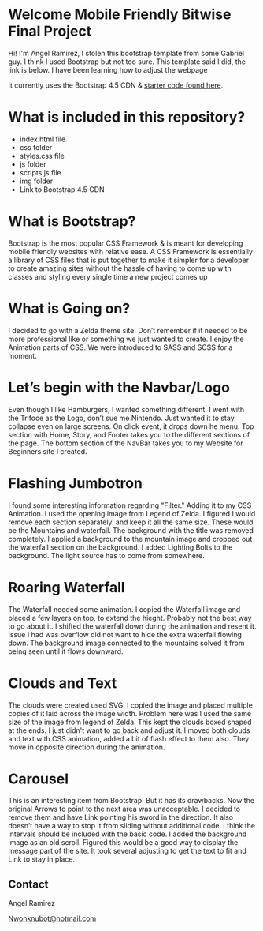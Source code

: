 # Welcome Mobile Friendly Bitwise Final Project
Hi! I'm Angel Ramirez, I stolen this bootstrap template from some Gabriel guy. I think I used Bootstrap but not too sure. This template said I did, the link is below. I have been learning how to adjust the webpage

It currently uses the Bootstrap 4.5 CDN & [starter code found here](https://getbootstrap.com/docs/4.5/getting-started/introduction/).


# What is included in this repository?

 - index.html file
 - css folder
 - styles.css file
 - js folder
 - scripts.js file
 - img folder
 - Link to Bootstrap 4.5 CDN


# What is Bootstrap?
Bootstrap is the most popular CSS Framework & is meant for developing mobile friendly websites with relative ease. A CSS Framework is essentially a library of CSS files that is put together to make it simpler for a developer to create amazing sites without the hassle of having to come up with classes and styling every single time a new project comes up
 

# What is Going on?
I decided to go with a Zelda theme site. Don’t remember if it needed to be more professional like or something we just wanted to create. I enjoy the Animation parts of CSS. We were introduced to SASS and SCSS for a moment.  


# Let’s begin with the Navbar/Logo
Even though I like Hamburgers, I wanted something different. I went with the Trifoce as the Logo, don’t sue me Nintendo. Just wanted it to stay collapse even on large screens. On click event, it drops down he menu. Top section with Home, Story, and Footer takes you to the different sections of the page. The bottom section of the NavBar takes you to my Website for Beginners site I created.
# Flashing Jumbotron
I found some interesting information regarding "Filter." Adding it to my CSS Animation. I used the opening image from Legend of Zelda. I figured I would remove each section separately. and keep it all the same size. These would be the Mountains and waterfall. The background with the title was removed completely. I applied a background to the mountain image and cropped out the waterfall section on the background. I added Lighting Bolts to the background. The light source has to come from somewhere.

# Roaring Waterfall
The Waterfall needed some animation. I copied the Waterfall image and placed a few layers on top, to extend the hieght. Probably not the best way to go about it. I shifted the waterfall down during the animation and resent it. Issue I had was overflow did not want to hide the extra waterfall flowing down. The background image connected to the mountains solved it from being seen until it flows downward. 

# Clouds and Text
The clouds were created used SVG. I copied the image and placed multiple copies of it laid across the image width. Problem here was I used the same size of the image from legend of Zelda. This kept the clouds boxed shaped at the ends. I just didn't want to go back and adjust it. I moved both clouds and text with CSS animation, added a bit of flash effect to them also. They move in opposite direction during the animation.

# Carousel
This is an interesting item from Bootstrap. But it has its drawbacks. Now the original Arrows to point to the next area was unacceptable. I decided to remove them and have Link pointing his sword in the direction. It also doesn’t have a way to stop it from sliding without additional code. I think the intervals should be included with the basic code. I added the background image as an old scroll. Figured this would be a good way to display the message part of the site. It took several adjusting to get the text to fit and Link to stay in place.


## Contact
Angel Ramirez

Nwonknubot@hotmail.com
